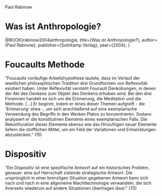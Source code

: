 Paul Rabinow

Was ist Anthropologie?
======================

@BOOK{rabinow2004anthropologie, 
  title={Was ist Anthropologie?},
  author={Paul Rabinow},
  publisher={Suhrkamp Verlag},
  year={2004},
}

# Foucaults Methode
"Foucaults vorläufige Arbeitshypothese lautete, dass im Verlauf der westlichen philosophischen Tradition drei Grundformen von Reflexivität existiert haben. Unter Reflexivität versteht Foucault Denkübungen, in denen der Akt des Denkens zum Objekt des Denkens erhoben wird. Bei den drei Foremnen handelt es sich um die Erinnerung, die Meditation und die Methode. [...] Er beginnt, indem er eines dieser Themen aufgreift - die 'Erinnerung' etwa -, um sich anschließend auf eine exemplarische Verwendung des Begriffs in den Werken Platos zu konzentrieren. Sodann analysiert er die konstitutiven Elemente eines exemplarischen Falls. Die Rekonfiuration dieser Elemente ebenso wie das Hinzufügen neuer Elemente liefern die stofflichen Mittel, um ein Feld der Variationen und Entwicklungen abzustecken." (15)

# Dispositiv
"Ein Dispositiv ist eine spezifische Antwort auf ein historisches Problem, genauer: eine auf Herrschaft zielende strategische Antwort. Die ursprünglich in einer brenzligen Situation gegebenen Antwort kann sich nach und nach in eine allgemeine Machttechnologie verwandeln, die sich ihrerseits wiederum auf andere Situationen übertragen lässt." (70)


